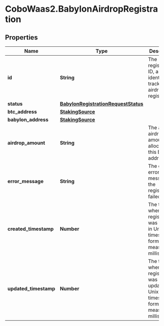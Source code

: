 # CoboWaas2.BabylonAirdropRegistration

## Properties

Name | Type | Description | Notes
------------ | ------------- | ------------- | -------------
**id** | **String** | The registration ID, a unique identifier for tracking the airdrop registration. | [optional] 
**status** | [**BabylonRegistrationRequestStatus**](BabylonRegistrationRequestStatus.md) |  | [optional] 
**btc_address** | [**StakingSource**](StakingSource.md) |  | [optional] 
**babylon_address** | [**StakingSource**](StakingSource.md) |  | [optional] 
**airdrop_amount** | **String** | The actual airdrop amount allocated for this BTC address. | [optional] 
**error_message** | **String** | The detailed error message if the registration failed. | [optional] 
**created_timestamp** | **Number** | The time when the registration was created, in Unix timestamp format, measured in milliseconds. | [optional] 
**updated_timestamp** | **Number** | The time when the registration was updated, in Unix timestamp format, measured in milliseconds. | [optional] 


